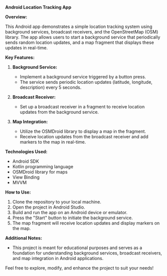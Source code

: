 **Android Location Tracking App**

**Overview:**

This Android app demonstrates a simple location tracking system using background services, broadcast receivers, and the OpenStreetMap (OSM) library. The app allows users to start a background service that periodically sends random location updates, and a map fragment that displays these updates in real-time.

**Key Features:**

1. **Background Service:**
   - Implement a background service triggered by a button press.
   - The service sends periodic location updates (latitude, longitude, description) every 5 seconds.

2. **Broadcast Receiver:**
   - Set up a broadcast receiver in a fragment to receive location updates from the background service.

3. **Map Integration:**
   - Utilize the OSMDroid library to display a map in the fragment.
   - Receive location updates from the broadcast receiver and add markers to the map in real-time.

**Technologies Used:**

- Android SDK
- Kotlin programming language
- OSMDroid library for maps
- View Binding
- MVVM

**How to Use:**

1. Clone the repository to your local machine.
2. Open the project in Android Studio.
3. Build and run the app on an Android device or emulator.
4. Press the "Start" button to initiate the background service.
5. The map fragment will receive location updates and display markers on the map.

**Additional Notes:**

- This project is meant for educational purposes and serves as a foundation for understanding background services, broadcast receivers, and map integration in Android applications.

Feel free to explore, modify, and enhance the project to suit your needs!
